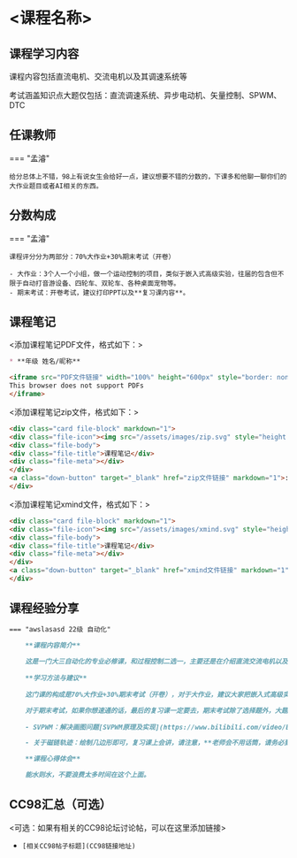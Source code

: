 # <课程名称>

## 课程学习内容

课程内容包括直流电机、交流电机以及其调速系统等

考试涵盖知识点大题仅包括：直流调速系统、异步电动机、矢量控制、SPWM、DTC


## 任课教师

=== "孟濬"

    给分总体上不错，98上有说女生会给好一点，建议想要不错的分数的，下课多和他聊一聊你们的大作业题目或者AI相关的东西。


## 分数构成

=== "孟濬"

    课程评分分为两部分：70%大作业+30%期末考试（开卷）

    - 大作业：3个人一个小组，做一个运动控制的项目，类似于嵌入式高级实验，往届的包含但不限于自动打音游设备、四轮车、双轮车、各种桌面宠物等。
    - 期末考试：开卷考试，建议打印PPT以及**复习课内容**。



## 课程笔记

<添加课程笔记PDF文件，格式如下：>
```markdown
* **年级 姓名/昵称** 

<iframe src="PDF文件链接" width="100%" height="600px" style="border: none;">
This browser does not support PDFs
</iframe>
```

<添加课程笔记zip文件，格式如下：>
```html
<div class="card file-block" markdown="1">
<div class="file-icon"><img src="/assets/images/zip.svg" style="height: 3em;"></div>
<div class="file-body">
<div class="file-title">课程笔记</div>
<div class="file-meta"></div>
</div>
<a class="down-button" target="_blank" href="zip文件链接" markdown="1">:fontawesome-solid-download: 下载</a>
</div>
```
<添加课程笔记xmind文件，格式如下：>
```html
<div class="card file-block" markdown="1">
<div class="file-icon"><img src="/assets/images/xmind.svg" style="height: 3em;"></div>
<div class="file-body">
<div class="file-title">课程笔记</div>
<div class="file-meta"></div>
</div>
<a class="down-button" target="_blank" href="xmind文件链接" markdown="1">:fontawesome-solid-download: 下载</a>
</div>
```

## 课程经验分享

```markdown
=== "awslasasd 22级 自动化"

    **课程内容简介**
    
    这是一门大三自动化的专业必修课，和过程控制二选一，主要还是在介绍直流交流电机以及一些控制方法。外加mj老师喜欢AI，总是会在课程中讨论AI For Education。
    
    **学习方法与建议**
    
    这门课的构成是70%大作业+30%期末考试（开卷），对于大作业，建议大家把嵌入式高级实验这门课做的东西拿过来，如果可能的话，加一点运用AI的东西放在里面，比如调用API来AI回答问题等。这样这门课对于你来说其实大作业会很轻松。

    对于期末考试，如果你想速通的话，最后的复习课一定要去，期末考试除了选择题外，大题的需要你去学习的知识点，都会在复习课PPT上(大多是你知道这个东西就很简单的问题)，mj老师也会讲一遍，还有一些画图题，这个是需要唯一去学一下的，会有让你绘制磁链轨迹与受电压矢量后的磁链位置，这一部分的参考视频放在下方。
    
    - SVPWM：解决画图问题[SVPWM原理及实现](https://www.bilibili.com/video/BV1eM4m1U7hi/?spm_id_from=333.788.videopod.sections&vd_source=ace17a48ec1787387c4c8d582e6808cb)

    - 关于磁链轨迹：绘制几边形即可，复习课上会讲，请注意，**老师会不用话筒，请务必到场**，23年智云倒是有声音[2023运动控制复习课](https://classroom.zju.edu.cn/livingroom?course_id=57726&sub_id=1007110&tenant_code=112)

    **课程心得体会**

    能水则水，不要浪费太多时间在这个上面。

```


## CC98汇总（可选）
<可选：如果有相关的CC98论坛讨论帖，可以在这里添加链接>
* `[相关CC98帖子标题](CC98链接地址)`